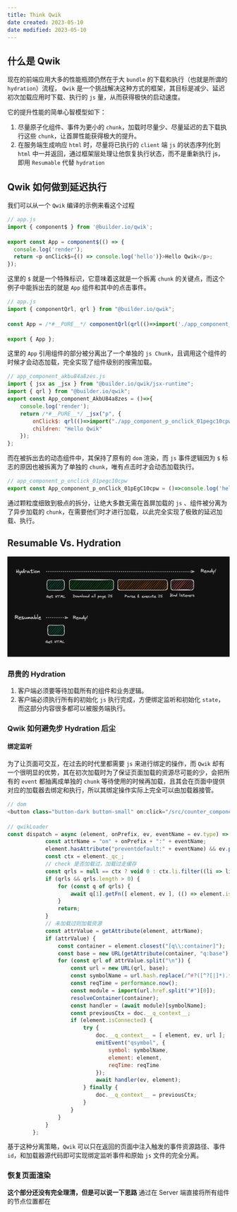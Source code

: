 ```yaml
---
title: Think Qwik
date created: 2023-05-10
date modified: 2023-05-10
---
```


## 什么是 Qwik

现在的前端应用大多的性能瓶颈仍然在于大 `bundle` 的下载和执行（也就是所谓的 `hydration`）流程， `Qwik` 是一个挑战解决这种方式的框架，其目标是减少、延迟初次加载应用时下载、执行的 `js` 量，从而获得极快的启动速度。

它的提升性能的简单心智模型如下：

1. 尽量原子化组件、事件为更小的 `chunk`，加载时尽量少、尽量延迟的去下载执行这些 `chunk`，让首屏性能获得极大的提升。
2. 在服务端生成响应 `html` 时，尽量将已执行的 `client` 端 `js` 的状态序列化到 `html` 中一并返回，通过框架层处理让他恢复执行状态，而不是重新执行 js，即用 `Resumable` 代替 `hydration`

## Qwik 如何做到延迟执行

我们可以从一个 `Qwik` 编译的示例来看这个过程

```javascript
// app.js
import { component$ } from '@builder.io/qwik';

export const App = component$(() => {
  console.log('render');
  return <p onClick$={() => console.log('hello')}>Hello Qwik</p>;
});
```

这里的 `$` 就是一个特殊标识，它意味着这就是一个拆离 `chunk` 的关键点，而这个例子中能拆出去的就是 `App` 组件和其中的点击事件。

```javascript
// app.js
import { componentQrl, qrl } from "@builder.io/qwik";

const App = /*#__PURE__*/ componentQrl(qrl(()=>import('./app_component_akbu84a8zes.js'), "App_component_AkbU84a8zes"));

export { App };
```

这里的 `App` 引用组件的部分被分离出了一个单独的 `js Chunk`，且调用这个组件的时候才会动态加载，完全实现了组件级别的按需加载。

```javascript
// app_component_akbu84a8zes.js
import { jsx as _jsx } from "@builder.io/qwik/jsx-runtime";
import { qrl } from "@builder.io/qwik";
export const App_component_AkbU84a8zes = ()=>{
    console.log('render');
    return /*#__PURE__*/ _jsx("p", {
        onClick$: qrl(()=>import("./app_component_p_onclick_01pegc10cpw"), "App_component_p_onClick_01pEgC10cpw"),
        children: "Hello Qwik"
    });
};
```

而在被拆出去的动态组件中，其保持了原有的 `dom` 渲染，而 `js` 事件逻辑因为 `$` 标志的原因也被拆离为了单独的 `chunk`，唯有点击时才会动态加载执行。

```javascript
// app_component_p_onclick_01pegc10cpw
export const App_component_p_onClick_01pEgC10cpw = ()=>console.log('hello');
```

通过颗粒度细致到极点的拆分，让绝大多数无需在首屏加载的 `js` 、组件被分离为了异步加载的 `chunk`，在需要他们时才进行加载，以此完全实现了极致的延迟加载、执行。

## Resumable Vs. Hydration
![image.png](https://raw.githubusercontent.com/jeasonnow/pics/main/202305101652691.png)
### 昂贵的 Hydration
1. 客户端必须要等待加载所有的组件和业务逻辑。
2. 客户端必须执行所有的初始化 `js` 执行完成，方便绑定监听和初始化 `state`，而这部分内容很多都可以被服务端执行。

### Qwik 如何避免步 Hydration 后尘
#### 绑定监听
为了让页面可交互，在过去的时代里都需要 `js` 来进行绑定的操作，而 `Qwik` 却有一个很明显的优势，其在初次加载时为了保证页面加载的资源尽可能的少，会把所有的 `event` 都抽离成单独的 `chunk` 等待使用的时候再加载，且其会在页面中提供对应的加载器去绑定和执行，所以其绑定操作实际上完全可以由加载器接管。

```javascript
// dom
<button class="button-dark button-small" on:click="/src/counter_component_div_button_onclick_1_lkcvrojx09y.js#counter_component_div_button_onClick_1_LkCVrojX09Y[0 1]" q:id="g" data-qwik-inspector="components/starter/counter/counter.tsx:24:7">+</button>

// qwikLoader
const dispatch = async (element, onPrefix, ev, eventName = ev.type) => {
            const attrName = "on" + onPrefix + ":" + eventName;
            element.hasAttribute("preventdefault:" + eventName) && ev.preventDefault();
            const ctx = element._qc_;
            // check 是否加载过，加载过走缓存
            const qrls = null == ctx ? void 0 : ctx.li.filter((li => li[0] === attrName));
            if (qrls && qrls.length > 0) {
                for (const q of qrls) {
                    await q[1].getFn([ element, ev ], (() => element.isConnected))(ev, element);
                }
                return;
            }
            // 未加载过则加载资源
            const attrValue = getAttribute(element, attrName);
            if (attrValue) {
                const container = element.closest("[q\\:container]");
                const base = new URL(getAttribute(container, "q:base"), doc.baseURI);
                for (const qrl of attrValue.split("\n")) {
                    const url = new URL(qrl, base);
                    const symbolName = url.hash.replace(/^#?([^?[|]*).*$/, "$1") || "default";
                    const reqTime = performance.now();
                    const module = import(url.href.split("#")[0]);
                    resolveContainer(container);
                    const handler = (await module)[symbolName];
                    const previousCtx = doc.__q_context__;
                    if (element.isConnected) {
                        try {
                            doc.__q_context__ = [ element, ev, url ];
                            emitEvent("qsymbol", {
                                symbol: symbolName,
                                element: element,
                                reqTime: reqTime
                            });
                            await handler(ev, element);
                        } finally {
                            doc.__q_context__ = previousCtx;
                        }
                    }
                }
            }
        };
```

基于这种分离策略，`Qwik` 可以只在返回的页面中注入触发的事件资源路径、事件 `id`，和加载器源代码即可实现绑定监听事件和原始 `js` 文件的完全分离。

### 恢复页面渲染
**这个部分还没有完全理清，但是可以说一下思路**
通过在 Server 端直接将所有组件的节点位置都在